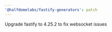 ```yaml
---
'@halfdomelabs/fastify-generators': patch
---
```


Upgrade fastify to 4.25.2 to fix websocket issues
